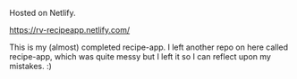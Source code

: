 Hosted on Netlify.

https://rv-recipeapp.netlify.com/

This is my (almost) completed recipe-app.
I left another repo on here called recipe-app, which was quite messy but I left it so I can reflect upon my mistakes. :)

